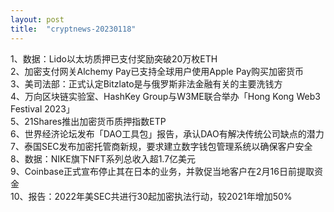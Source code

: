 ```yaml
---
layout: post
title:  "cryptnews-20230118"
---
```

1、数据：Lido以太坊质押已支付奖励突破20万枚ETH  
2、加密支付网关Alchemy Pay已支持全球用户使用Apple Pay购买加密货币  
3、美司法部：正式认定Bitzlato是与俄罗斯非法金融有关的主要洗钱方  
4、万向区块链实验室、HashKey Group与W3ME联合举办「Hong Kong Web3 Festival 2023」  
5、21Shares推出加密货币质押指数ETP  
6、世界经济论坛发布「DAO工具包」报告，承认DAO有解决传统公司缺点的潜力  
7、泰国SEC发布加密托管商新规，要求建立数字钱包管理系统以确保客户安全  
8、数据：NIKE旗下NFT系列总收入超1.7亿美元  
9、Coinbase正式宣布停止其在日本的业务，并敦促当地客户在2月16日前提取资金  
10、报告：2022年美SEC共进行30起加密执法行动，较2021年增加50%  
